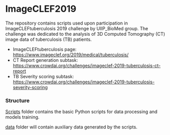 # ImageCLEF2019

The repository contains scripts used upon participation in ImageCLEFtuberculosis 2019 challenge by UIIP_BioMed group.
The challenge was dedicated to the analysis of 3D Computed Tomography (CT) image data of tuberculosis (TB) patients.

* ImageCLEFtuberculosis page: https://www.imageclef.org/2019/medical/tuberculosis/
* CT Report generation subtask: https://www.crowdai.org/challenges/imageclef-2019-tuberculosis-ct-report
* TB Severity scoring subtask: https://www.crowdai.org/challenges/imageclef-2019-tuberculosis-severity-scoring

### Structure

[Scripts](Scripts/README.md) folder contains the basic Python scripts for data processing and models training.

[data](data/README.md) folder will contain auxiliary data generated by the scripts.

